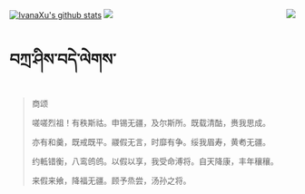 [![IvanaXu's github stats](https://github-readme-stats.vercel.app/api?username=IvanaXu&show_icons=true&theme=vue-dark)](https://github.com/anuraghazra/github-readme-stats)
<img align="right" src="https://github-readme-stats.vercel.app/api/top-langs/?username=IvanaXu&langs_count=8&theme=graywhite" />
<img src="https://github-readme-stats.vercel.app/api/wakatime?username=IvanaXu&layout=compact&langs_count=8&theme=vue-dark&custom_title=ProgrammingTimes/Since-Jul.29.2021" />
# བཀྲ་ཤིས་བདེ་ལེགས་
> 商颂
> 
> 嗟嗟烈祖！有秩斯祜。申锡无疆，及尔斯所。既载清酤，赉我思成。
> 
> 亦有和羹，既戒既平。鬷假无言，时靡有争。绥我眉寿，黄耇无疆。
> 
> 约軧错衡，八鸾鸧鸧。以假以享，我受命溥将。自天降康，丰年穰穰。
> 
> 来假来飨，降福无疆。顾予烝尝，汤孙之将。
>